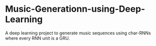 # Music-Generationn-using-Deep-Learning
A deep learning project to generate music sequences using char-RNNs where every RNN unit is a GRU.
